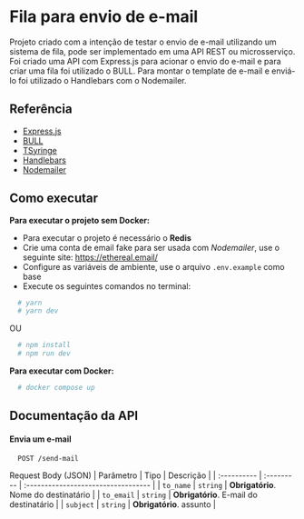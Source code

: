 
# Fila para envio de e-mail

Projeto criado com a intenção de testar o envio de e-mail utilizando um sistema de fila, pode ser implementado em uma API REST ou microsserviço. Foi criado uma API com Express.js para acionar o envio do e-mail e para criar uma fila foi utilizado o BULL. Para montar o template de e-mail e enviá-lo foi utilizado o Handlebars com o Nodemailer.

## Referência

 - [Express.js](https://expressjs.com/)
 - [BULL](https://github.com/OptimalBits/bull)
 - [TSyringe](https://github.com/microsoft/tsyringe)
 - [Handlebars](https://handlebarsjs.com/)
 - [Nodemailer](https://nodemailer.com/about/)
 
## Como executar

**Para executar o projeto sem Docker:**

- Para executar o projeto é necessário o **Redis**
- Crie uma conta de email fake para ser usada com *Nodemailer*, use o seguinte site: https://ethereal.email/
- Configure as variáveis de ambiente, use o arquivo `.env.example` como base
- Execute os seguintes comandos no terminal:

```bash
  # yarn
  # yarn dev
```
OU
```bash
  # npm install
  # npm run dev
```

**Para executar com Docker:**
```bash
  # docker compose up
```


## Documentação da API

#### Envia um e-mail

```http
  POST /send-mail
```

Request Body (JSON)
| Parâmetro   | Tipo       | Descrição                           |
| :---------- | :--------- | :---------------------------------- |
| `to_name` | `string` | **Obrigatório**. Nome do destinatário |
| `to_email` | `string` | **Obrigatório**. E-mail do destinatário |
| `subject` | `string` | **Obrigatório**. assunto |

